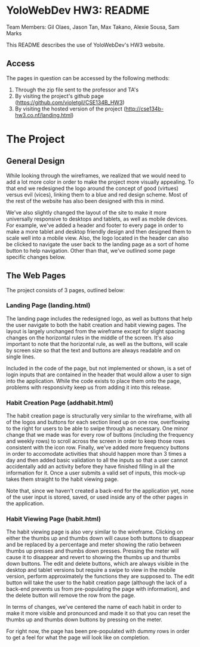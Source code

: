 # YoloWebDev HW3: README
Team Members: Gil Olaes, Jason Tan, Max Takano, Alexie Sousa, Sam Marks

This README describes the use of YoloWebDev's HW3 website.

## Access

The pages in question can be accessed by the following methods:

1. Through the zip file sent to the professor and TA's
2. By visiting the project's github page (https://github.com/violetgil/CSE134B_HW3)
3. By visiting the hosted version of the project (http://cse134b-hw3.co.nf/landing.html)

# The Project

## General Design

While looking through the wireframes, we realized that we would need to add a lot more color in order to make the project more visually appealing.  To that end we redesigned the logo around the concept of good (virtues) versus evil (vices), linking them to a blue and red design scheme.  Most of the rest of the website has also been designed with this in mind.

We've also slightly changed the layout of the site to make it more universally responsive to desktops and tablets, as well as mobile devices.  For example, we've added a header and footer to every page in order to make a more tablet and desktop friendly design and then designed them to scale well into a mobile view.  Also, the logo located in the header can also be clicked to navigate the user back to the landing page as a sort of home button to help navigation.  Other than that, we've outlined some page specific changes below.

## The Web Pages

The project consists of 3 pages, outlined below:

### Landing Page (landing.html)

The landing page includes the redesigned logo, as well as buttons that help the user navigate to both the habit creation and habit viewing pages.  The layout is largely unchanged from the wireframe except for slight spacing changes on the horizontal rules in the middle of the screen.  It's also important to note that the horizontal rule, as well as the buttons, will scale by screen size so that the text and buttons are always readable and on single lines.

Included in the code of the page, but not implemented or shown, is a set of login inputs that are contained in the header that would allow a user to sign into the application.  While the code exists to place them onto the page, problems with responsivity keep us from adding it into this release.

### Habit Creation Page (addhabit.html)

The habit creation page is structurally very similar to the wireframe, with all of the logos and buttons for each section lined up on one row, overflowing to the right for users to be able to swipe through as necessary.  One minor change that we made was for every row of buttons (including the frequency and weekly rows) to scroll across the screen in order to keep those rows consistent with the icon row.  Finally, we've added more frequency buttons in order to accomodate activities that should happen more than 3 times a day and then added basic validation to all the inputs so that a user cannot accidentally add an activity before they have finished filling in all the information for it.  Once a user submits a valid set of inputs, this mock-up takes them straight to the habit viewing page.

Note that, since we haven't created a back-end for the application yet, none of the user input is stored, saved, or used inside any of the other pages in the application.

### Habit Viewing Page (habit.html)

The habit viewing page is also very similar to the wireframe.  Clicking on either the thumbs up and thumbs down will cause both buttons to disappear and be replaced by a percentage and meter showing the ratio between thumbs up presses and thumbs down presses.  Pressing the meter will cause it to disappear and revert to showing the thumbs up and thumbs down buttons.  The edit and delete buttons, which are always visible in the desktop and tablet versions but require a swipe to view in the mobile version, perform approximately the functions they are supposed to.  The edit button will take the user to the habit creation page (although the lack of a back-end prevents us from pre-populating the page with information), and the delete button will remove the row from the page.

In terms of changes, we've centered the name of each habit in order to make it more visible and pronounced and made it so that you can reset the thumbs up and thumbs down buttons by pressing on the meter.

For right now, the page has been pre-populated with dummy rows in order to get a feel for what the page will look like on completion.
